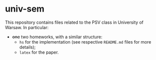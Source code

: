 # univ-sem

This repository contains files related to the PSV class in University of Warsaw. In particular:

- ~~one~~ two homeworks, with a similar structure:
  - `hs` for the implementation (see respective `README.md` files for more details);
  - `latex` for the paper.

